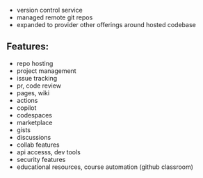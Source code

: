- version control service
- managed remote git repos
- expanded to provider other offerings around hosted codebase

## Features:

- repo hosting
- project management
- issue tracking
- pr, code review
- pages, wiki
- actions
- copilot
- codespaces
- marketplace
- gists
- discussions
- collab features
- api accesss, dev tools
- security features
- educational resources, course automation (github classroom)
